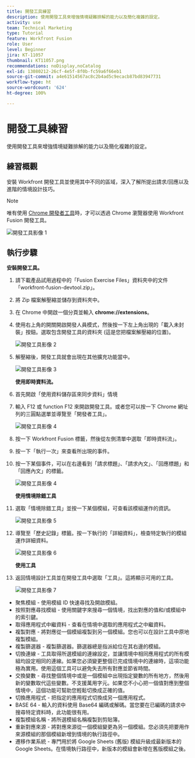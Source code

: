 ```yaml
---
title: 開發工具練習
description: 使用開發工具來增強情境疑難排解的能力以及簡化複雜的設定。
activity: use
team: Technical Marketing
type: Tutorial
feature: Workfront Fusion
role: User
level: Beginner
jira: KT-11057
thumbnail: KT11057.png
recommendations: noDisplay,noCatalog
exl-id: 13080212-26cf-4e5f-8f0b-fc59a6f66eb1
source-git-commit: a4e61514567ac8c2b4ad5c9ecacb87bd83947731
workflow-type: ht
source-wordcount: '624'
ht-degree: 100%

---
```


# 開發工具練習

使用開發工具來增強情境疑難排解的能力以及簡化複雜的設定。

## 練習概觀

安裝 Workfront 開發工具並使用其中不同的區域，深入了解所提出請求/回應以及進階的情境設計技巧。

>[!NOTE]
>
>唯有使用 [Chrome 開發者工具](https://developer.chrome.com/docs/devtools/)時，才可以透過 Chrome 瀏覽器使用 Workfront Fusion 開發工具。

![開發工具影像 1](../12-exercises/assets/devtool-walkthrough-1.png)

## 執行步驟

**安裝開發工具。**

1. 請下載產品試用過程中的「Fusion Exercise Files」資料夾中的文件「workfront-fusion-devtool.zip」。
1. 將 Zip 檔案解壓縮並儲存到資料夾中。
1. 在 Chrome 中開啟一個分頁並輸入 **chrome://extensions**。
1. 使用右上角的開關開啟開發人員模式，然後按一下左上角出現的「載入未封裝」按鈕。選取包含開發工具的資料夾 (這是您把檔案解壓縮的位置)。

   ![開發工具影像 2](../12-exercises/assets/devtool-walkthrough-2.png)

1. 解壓縮後，開發工具就會出現在其他擴充功能當中。

   ![開發工具影像 3](../12-exercises/assets/devtool-walkthrough-3.png)

   **使用即時資料流。**

1. 首先開啟「使用資料儲存區來同步資料」情境
1. 輸入 F12 或 function F12 來開啟開發工具。或者您可以按一下 Chrome 網址列的三圓點選單並導覽至「開發者工具」。

   ![開發工具影像 4](../12-exercises/assets/navigate-to-devtools.png)

1. 按一下 Workfront Fusion 標籤，然後從左側清單中選取「即時資料流」。
1. 按一下「執行一次」來查看所出現的事件。
1. 按一下某個事件，可以在右邊看到「請求標題」、「請求內文」、「回應標題」和「回應內文」的標籤。

   ![開發工具影像 4](../12-exercises/assets/devtool-walkthrough-4.png)

   **使用情境除錯工具**

1. 選取「情境除錯工具」並按一下某個模組，可查看該模組運作的資訊。

   ![開發工具影像 5](../12-exercises/assets/devtool-walkthrough-5.png)

1. 導覽至「歷史記錄」標籤。按一下執行的「詳細資料」，檢查特定執行的模組運作詳細資料。

   ![開發工具影像 6](../12-exercises/assets/devtool-walkthrough-6.png)

   **使用工具**

1. 返回情境設計工具並在開發工具中選取「工具」。這將顯示可用的工具。

   ![開發工具影像 7](../12-exercises/assets/devtool-walkthrough-7.png)

+ 聚焦模組 - 使用模組 ID 快速尋找及開啟模組。
+ 按照對應尋找模組 - 使用關鍵字來搜尋一個情境，找出對應的值和/或模組中的索引鍵。
+ 取得應用程式中繼資料 - 查看在情境中選取的應用程式之中繼資料。
+ 複製對應 - 將對應從一個模組複製到另一個模組。您也可以在設計工具中原地複製模組。
+ 複製篩選器 - 複製篩選器。篩選器總是指派給位在其右邊的模組。
+ 切換連線 - 工具取得所選模組的連線設定，並讓情境中相同應用程式的所有模組均設定相同的連線。如果您必須變更整個已完成情境中的連線時，這項功能極為實用。使用這個工具可以避免失去所有對應並節省時間。
+ 交換變數 - 尋找整個情境中或是一個模組中出現指定變數的所有地方，然後用新的變數取代這些變數。不支援萬用字元。如果您不小心把一個值對應到整個情境中，這個功能可幫助您輕鬆切換成正確的值。
+ 切換應用程式 - 把指定的應用程式切換成另一個應用程式。
+ BASE 64 - 輸入的資料使用 Base64 編碼或解碼。當您要在已編碼的請求中搜尋特定資料時，此功能很有用。
+ 複製模組名稱 - 將所選模組名稱複製到剪貼簿。
+ 重新對應來源 - 將對應來源從一個模組變更為另一個模組。您必須先把要用作來源模組的那個模組新增到情境的執行路徑中。
+ 遷移作業系統 - 專門用於將 Google Sheets (舊版) 模組升級成最新版本的 Google Sheets。在情境執行路徑中，新版本的模組會新增在舊版模組之後。
